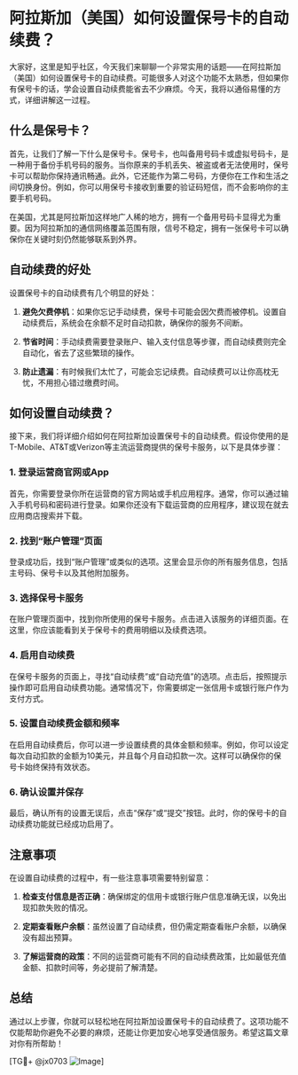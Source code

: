 # 阿拉斯加（美国）如何设置保号卡的自动续费？

大家好，这里是知乎社区，今天我们来聊聊一个非常实用的话题——在阿拉斯加（美国）如何设置保号卡的自动续费。可能很多人对这个功能不太熟悉，但如果你有保号卡的话，学会设置自动续费能省去不少麻烦。今天，我将以通俗易懂的方式，详细讲解这一过程。

## 什么是保号卡？

首先，让我们了解一下什么是保号卡。保号卡，也叫备用号码卡或虚拟号码卡，是一种用于备份手机号码的服务。当你原来的手机丢失、被盗或者无法使用时，保号卡可以帮助你保持通讯畅通。此外，它还能作为第二号码，方便你在工作和生活之间切换身份。例如，你可以用保号卡接收到重要的验证码短信，而不会影响你的主要手机号码。

在美国，尤其是阿拉斯加这样地广人稀的地方，拥有一个备用号码卡显得尤为重要。因为阿拉斯加的通信网络覆盖范围有限，信号不稳定，拥有一张保号卡可以确保你在关键时刻仍然能够联系到外界。

## 自动续费的好处

设置保号卡的自动续费有几个明显的好处：

1. **避免欠费停机**：如果你忘记手动续费，保号卡可能会因欠费而被停机。设置自动续费后，系统会在余额不足时自动扣款，确保你的服务不间断。
   
2. **节省时间**：手动续费需要登录账户、输入支付信息等步骤，而自动续费则完全自动化，省去了这些繁琐的操作。
   
3. **防止遗漏**：有时候我们太忙了，可能会忘记续费。自动续费可以让你高枕无忧，不用担心错过缴费时间。

## 如何设置自动续费？

接下来，我们将详细介绍如何在阿拉斯加设置保号卡的自动续费。假设你使用的是T-Mobile、AT&T或Verizon等主流运营商提供的保号卡服务，以下是具体步骤：

### 1. 登录运营商官网或App

首先，你需要登录你所在运营商的官方网站或手机应用程序。通常，你可以通过输入手机号码和密码进行登录。如果你还没有下载运营商的应用程序，建议现在就去应用商店搜索并下载。

### 2. 找到“账户管理”页面

登录成功后，找到“账户管理”或类似的选项。这里会显示你的所有服务信息，包括主号码、保号卡以及其他附加服务。

### 3. 选择保号卡服务

在账户管理页面中，找到你所使用的保号卡服务。点击进入该服务的详细页面。在这里，你应该能看到关于保号卡的费用明细以及续费选项。

### 4. 启用自动续费

在保号卡服务的页面上，寻找“自动续费”或“自动充值”的选项。点击后，按照提示操作即可启用自动续费功能。通常情况下，你需要绑定一张信用卡或银行账户作为支付方式。

### 5. 设置自动续费金额和频率

在启用自动续费后，你可以进一步设置续费的具体金额和频率。例如，你可以设定每次自动扣款的金额为10美元，并且每个月自动扣款一次。这样可以确保你的保号卡始终保持有效状态。

### 6. 确认设置并保存

最后，确认所有的设置无误后，点击“保存”或“提交”按钮。此时，你的保号卡的自动续费功能就已经成功启用了。

## 注意事项

在设置自动续费的过程中，有一些注意事项需要特别留意：

1. **检查支付信息是否正确**：确保绑定的信用卡或银行账户信息准确无误，以免出现扣款失败的情况。
   
2. **定期查看账户余额**：虽然设置了自动续费，但仍需定期查看账户余额，以确保没有超出预算。
   
3. **了解运营商的政策**：不同的运营商可能有不同的自动续费政策，比如最低充值金额、扣款时间等，务必提前了解清楚。

## 总结

通过以上步骤，你就可以轻松地在阿拉斯加设置保号卡的自动续费了。这项功能不仅能帮助你避免不必要的麻烦，还能让你更加安心地享受通信服务。希望这篇文章对你有所帮助！

[TG💪+ @jx0703 ![Image](https://github.com/user-attachments/assets/dbca1d08-cadb-493c-b0ec-ad6f7a83f270)]